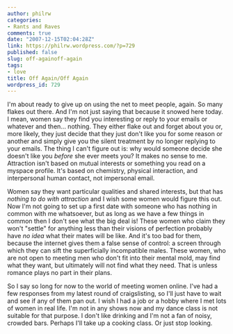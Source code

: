 ```yaml
---
author: philrw
categories:
- Rants and Raves
comments: true
date: "2007-12-15T02:04:28Z"
link: https://philrw.wordpress.com/?p=729
published: false
slug: off-againoff-again
tags:
- love
title: Off Again/Off Again
wordpress_id: 729
---
```


I'm about ready to give up on using the net to meet people, again. So many flakes out there. And I'm not just saying that because it snowed here today. I mean, women say they find you interesting or reply to your emails or whatever and then... nothing. They either flake out and forget about you or, more likely, they just decide that they just don't like you for some reason or another and simply give you the silent treatment by no longer replying to your emails. The thing I can't figure out is: why would someone decide she doesn't like you _before_ she ever meets you? It makes no sense to me. Attraction isn't based on mutual interests or something you read on a myspace profile. It's based on chemistry, physical interaction, and interpersonal human contact, not impersonal email.

Women say they want particular qualities and shared interests, but that has _nothing to do with attraction_ and I wish some women would figure this out. Now I'm not going to set up a first date with someone who has nothing in common with me whatsoever, but as long as we have a few things in common then I don't see what the big deal is! These women who claim they won't "settle" for anything less than their visions of perfection probably have _no idea_ what their mates will be like. And it's too bad for them, because the internet gives them a false sense of control: a screen through which they can sift the superficially incompatible males. These women, who are not open to meeting men who don't fit into their mental mold, may find what they want, but ultimately will not find what they need. That is unless romance plays no part in their plans.

So I say so long for now to the world of meeting women online. I've had a few responses from my latest round of craigslisting, so I'll just have to wait and see if any of them pan out. I wish I had a job or a hobby where I met lots of women in real life. I'm not in any shows now and my dance class is not suitable for that purpose. I don't like drinking and I'm not a fan of noisy, crowded bars. Perhaps I'll take up a cooking class. Or just stop looking.
